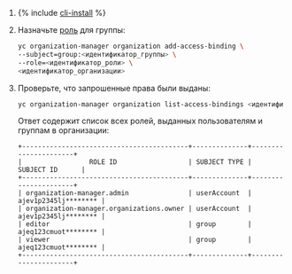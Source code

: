 1. {% include [cli-install](../cli-install.md) %}

1. Назначьте [роль](../../iam/concepts/access-control/roles.md) для группы:

    ```bash
    yc organization-manager organization add-access-binding \
    --subject=group:<идентификатор_группы> \
    --role=<идентификатор_роли> \
    <идентификатор_организации>
    ```

1. Проверьте, что запрошенные права были выданы:

    ```bash
    yc organization-manager organization list-access-bindings <идентификатор_организации>
    ```

    Ответ содержит список всех ролей, выданных пользователям и группам в организации:

    ```
    +------------------------------------------+--------------+----------------------+
    |                 ROLE ID                  | SUBJECT TYPE |      SUBJECT ID      |
    +------------------------------------------+--------------+----------------------+
    | organization-manager.admin               | userAccount  | ajev1p2345lj******** |
    | organization-manager.organizations.owner | userAccount  | ajev1p2345lj******** |
    | editor                                   | group        | ajeq123cmuot******** |
    | viewer                                   | group        | ajeq123cmuot******** |
    +------------------------------------------+--------------+----------------------+
    ```